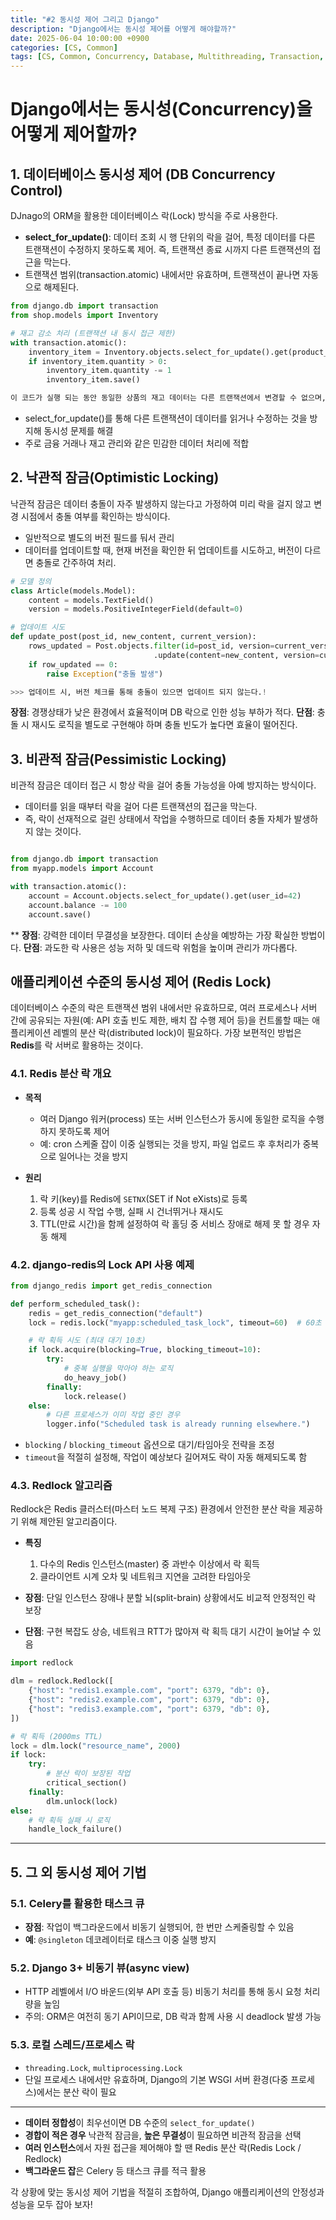 ```yaml
---
title: "#2 동시성 제어 그리고 Django"
description: "Django에서는 동시성 제어를 어떻게 해야할까?"
date: 2025-06-04 10:00:00 +0900
categories: [CS, Common]
tags: [CS, Common, Concurrency, Database, Multithreading, Transaction, Lock, Django]
---
```


# Django에서는 동시성(Concurrency)을 어떻게 제어할까?

## 1. 데이터베이스 동시성 제어 (DB Concurrency Control)
DJnago의 ORM을 활용한 데이터베이스 락(Lock) 방식을 주로 사용한다.

- **select_for_update()**: 데이터 조회 시 행 단위의 락을 걸어, 특정 데이터를 다른 트랜잭션이 수정하지 못하도록 제어. 즉, 트랜잭션 종료 시까지 다른 트랜잭션의 접근을 막는다. 
- 트랜잭션 범위(transaction.atomic) 내에서만 유효하며, 트랜잭션이 끝나면 자동으로 해제된다.

```python
from django.db import transaction
from shop.models import Inventory

# 재고 감소 처리 (트랜잭션 내 동시 접근 제한)
with transaction.atomic():
    inventory_item = Inventory.objects.select_for_update().get(product_id=1001)
    if inventory_item.quantity > 0:
        inventory_item.quantity -= 1
        inventory_item.save()

이 코드가 실행 되는 동안 동일한 상품의 재고 데이터는 다른 트랜잭션에서 변경할 수 없으며, 변경이 완료된 후에야 다른 트랜잭션에서 접근이 가능하다.
```
- select_for_update()를 통해 다른 트랜잭션이 데이터를 읽거나 수정하는 것을 방지해 동시성 문제를 해결
- 주로 금융 거래나 재고 관리와 같은 민감한 데이터 처리에 적합

## 2. 낙관적 잠금(Optimistic Locking)
낙관적 잠금은 데이터 충돌이 자주 발생하지 않는다고 가정하여 미리 락을 걸지 않고 변경 시점에서 충돌 여부를 확인하는 방식이다.  
- 일반적으로 별도의 버전 필드를 둬서 관리
- 데이터를 업데이트할 때, 현재 버전을 확인한 뒤 업데이트를 시도하고, 버전이 다르면 충돌로 간주하여 처리.

```python
# 모델 정의
class Article(models.Model):
    content = models.TextField()
    version = models.PositiveIntegerField(default=0)

# 업데이트 시도
def update_post(post_id, new_content, current_version):
    rows_updated = Post.objects.filter(id=post_id, version=current_version)
                                .update(content=new_content, version=current_version+1)
    if row_updated == 0:
        raise Exception("충돌 발생")

>>> 업데이트 시, 버전 체크를 통해 충돌이 있으면 업데이트 되지 않는다.!       
```

 **장점**: 경쟁상태가 낮은 환경에서 효율적이며 DB 락으로 인한 성능 부하가 적다.
 **단점**: 충돌 시 재시도 로직을 별도로 구현해야 하며 충돌 빈도가 높다면 효율이 떨어진다.

## 3. 비관적 잠금(Pessimistic Locking)  
비관적 잠금은 데이터 접근 시 항상 락을 걸어 충돌 가능성을 아예 방지하는 방식이다.

- 데이터를 읽을 때부터 락을 걸어 다른 트랜잭션의 접근을 막는다.
- 즉, 락이 선재적으로 걸린 상태에서 작업을 수행하므로 데이터 충돌 자체가 발생하지 않는 것이다.

```python

from django.db import transaction
from myapp.models import Account

with transaction.atomic():
    account = Account.objects.select_for_update().get(user_id=42)
    account.balance -= 100
    account.save()


```
**
**장점**: 강력한 데이터 무결성을 보장한다. 데이터 손상을 예방하는 가장 확실한 방법이다.
**단점**: 과도한 락 사용은 성능 저하 및 데드락 위험을 높이며 관리가 까다롭다.

## 애플리케이션 수준의 동시성 제어 (Redis Lock)

데이터베이스 수준의 락은 트랜잭션 범위 내에서만 유효하므로, 여러 프로세스나 서버 간에 공유되는 자원(예: API 호출 빈도 제한, 배치 잡 수행 제어 등)을 컨트롤할 때는 애플리케이션 레벨의 분산 락(distributed lock)이 필요하다. 가장 보편적인 방법은 **Redis**를 락 서버로 활용하는 것이다.

### 4.1. Redis 분산 락 개요

* **목적**

  * 여러 Django 워커(process) 또는 서버 인스턴스가 동시에 동일한 로직을 수행하지 못하도록 제어
  * 예: cron 스케줄 잡이 이중 실행되는 것을 방지, 파일 업로드 후 후처리가 중복으로 일어나는 것을 방지
* **원리**

  1. 락 키(key)를 Redis에 `SETNX`(SET if Not eXists)로 등록
  2. 등록 성공 시 작업 수행, 실패 시 건너뛰거나 재시도
  3. TTL(만료 시간)을 함께 설정하여 락 홀딩 중 서비스 장애로 해제 못 할 경우 자동 해제

### 4.2. django-redis의 Lock API 사용 예제

```python
from django_redis import get_redis_connection

def perform_scheduled_task():
    redis = get_redis_connection("default")
    lock = redis.lock("myapp:scheduled_task_lock", timeout=60)  # 60초 후 자동 해제

    # 락 획득 시도 (최대 대기 10초)
    if lock.acquire(blocking=True, blocking_timeout=10):
        try:
            # 중복 실행을 막아야 하는 로직
            do_heavy_job()
        finally:
            lock.release()
    else:
        # 다른 프로세스가 이미 작업 중인 경우
        logger.info("Scheduled task is already running elsewhere.")
```

* `blocking` / `blocking_timeout` 옵션으로 대기/타임아웃 전략을 조정
* `timeout`을 적절히 설정해, 작업이 예상보다 길어져도 락이 자동 해제되도록 함

### 4.3. Redlock 알고리즘

Redlock은 Redis 클러스터(마스터 노드 복제 구조) 환경에서 안전한 분산 락을 제공하기 위해 제안된 알고리즘이다.

* **특징**

  1. 다수의 Redis 인스턴스(master) 중 과반수 이상에서 락 획득
  2. 클라이언트 시계 오차 및 네트워크 지연을 고려한 타임아웃
* **장점**: 단일 인스턴스 장애나 분할 뇌(split-brain) 상황에서도 비교적 안정적인 락 보장
* **단점**: 구현 복잡도 상승, 네트워크 RTT가 많아져 락 획득 대기 시간이 늘어날 수 있음

```python
import redlock

dlm = redlock.Redlock([
    {"host": "redis1.example.com", "port": 6379, "db": 0},
    {"host": "redis2.example.com", "port": 6379, "db": 0},
    {"host": "redis3.example.com", "port": 6379, "db": 0},
])

# 락 획득 (2000ms TTL)
lock = dlm.lock("resource_name", 2000)
if lock:
    try:
        # 분산 락이 보장된 작업
        critical_section()
    finally:
        dlm.unlock(lock)
else:
    # 락 획득 실패 시 로직
    handle_lock_failure()
```

---

## 5. 그 외 동시성 제어 기법

### 5.1. Celery를 활용한 태스크 큐

* **장점**: 작업이 백그라운드에서 비동기 실행되어, 한 번만 스케줄링할 수 있음
* **예**: `@singleton` 데코레이터로 태스크 이중 실행 방지

### 5.2. Django 3+ 비동기 뷰(async view)

* HTTP 레벨에서 I/O 바운드(외부 API 호출 등) 비동기 처리를 통해 동시 요청 처리량을 높임
* 주의: ORM은 여전히 동기 API이므로, DB 락과 함께 사용 시 deadlock 발생 가능

### 5.3. 로컬 스레드/프로세스 락

* `threading.Lock`, `multiprocessing.Lock`
* 단일 프로세스 내에서만 유효하며, Django의 기본 WSGI 서버 환경(다중 프로세스)에서는 분산 락이 필요

---


* **데이터 정합성**이 최우선이면 DB 수준의 `select_for_update()`
* **경합이 적은 경우** 낙관적 잠금을, **높은 무결성**이 필요하면 비관적 잠금을 선택
* **여러 인스턴스**에서 자원 접근을 제어해야 할 땐 Redis 분산 락(Redis Lock / Redlock)
* **백그라운드 잡**은 Celery 등 태스크 큐를 적극 활용

각 상황에 맞는 동시성 제어 기법을 적절히 조합하여, Django 애플리케이션의 안정성과 성능을 모두 잡아 보자!

